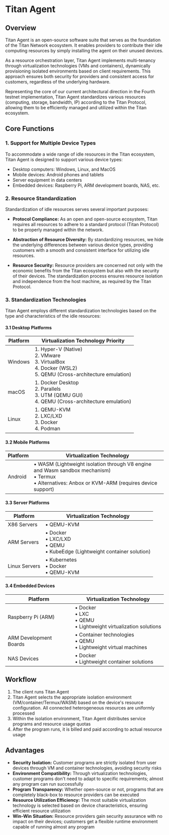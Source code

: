 # Titan Agent

## Overview
Titan Agent is an open-source software suite that serves as the foundation of the Titan Network ecosystem. It enables providers to contribute their idle computing resources by simply installing the agent on their unused devices.

As a resource orchestration layer, Titan Agent implements multi-tenancy through virtualization technologies (VMs and containers), dynamically provisioning isolated environments based on client requirements. This approach ensures both security for providers and consistent access for customers, regardless of the underlying hardware.

Representing the core of our current architectural direction in the Fourth testnet implementation, Titan Agent standardizes various resources (computing, storage, bandwidth, IP) according to the Titan Protocol, allowing them to be efficiently managed and utilized within the Titan ecosystem.

## Core Functions

### 1. Support for Multiple Device Types
To accommodate a wide range of idle resources in the Titan ecosystem, Titan Agent is designed to support various device types:

- Desktop computers: Windows, Linux, and MacOS
- Mobile devices: Android phones and tablets
- Server equipment in data centers
- Embedded devices: Raspberry Pi, ARM development boards, NAS, etc.

### 2. Resource Standardization
Standardization of idle resources serves several important purposes:

- **Protocol Compliance:** As an open and open-source ecosystem, Titan requires all resources to adhere to a standard protocol (Titan Protocol) to be properly managed within the network.

- **Abstraction of Resource Diversity:** By standardizing resources, we hide the underlying differences between various device types, providing customers with a smooth and consistent interface for utilizing idle resources.

- **Resource Security:** Resource providers are concerned not only with the economic benefits from the Titan ecosystem but also with the security of their devices. The standardization process ensures resource isolation and independence from the host machine, as required by the Titan Protocol.

### 3. Standardization Technologies
Titan Agent employs different standardization technologies based on the type and characteristics of the idle resources:

#### 3.1 Desktop Platforms

| Platform | Virtualization Technology Priority |
|----------|-----------------------------------|
| Windows | 1. Hyper-V (Native)<br>2. VMware<br>3. VirtualBox<br>4. Docker (WSL2)<br>5. QEMU (Cross-architecture emulation) |
| macOS | 1. Docker Desktop<br>2. Parallels<br>3. UTM (QEMU GUI)<br>4. QEMU (Cross-architecture emulation) |
| Linux | 1. QEMU-KVM<br>2. LXC/LXD<br>3. Docker<br>4. Podman |

#### 3.2 Mobile Platforms

| Platform | Virtualization Technology |
|----------|--------------------------|
| Android | • WASM (Lightweight isolation through V8 engine and Wasm sandbox mechanism)<br>• Termux<br>• Alternatives: Anbox or KVM-ARM (requires device support) |

#### 3.3 Server Platforms

| Platform | Virtualization Technology |
|----------|--------------------------|
| X86 Servers | • QEMU-KVM |
| ARM Servers | • Docker<br>• LXC/LXD<br>• QEMU<br>• KubeEdge (Lightweight container solution) |
| Linux Servers | • Kubernetes<br>• Docker<br>• QEMU-KVM |

#### 3.4 Embedded Devices

| Platform | Virtualization Technology |
|----------|--------------------------|
| Raspberry Pi (ARM) | • Docker<br>• LXC<br>• QEMU<br>• Lightweight virtualization solutions |
| ARM Development Boards | • Container technologies<br>• QEMU<br>• Lightweight virtual machines |
| NAS Devices | • Docker<br>• Lightweight container solutions |

## Workflow

1. The client runs Titan Agent
2. Titan Agent selects the appropriate isolation environment (VM/container/Termux/WASM) based on the device's resource configuration. All connected heterogeneous resources are uniformly processed
3. Within the isolation environment, Titan Agent distributes service programs and resource usage quotas
4. After the program runs, it is billed and paid according to actual resource usage

## Advantages

- **Security Isolation:** Customer programs are strictly isolated from user devices through VM and container technologies, avoiding security risks
- **Environment Compatibility:** Through virtualization technologies, customer programs don't need to adapt to specific requirements; almost any program can run successfully
- **Program Transparency:** Whether open-source or not, programs that are completely black-box to resource providers can be executed
- **Resource Utilization Efficiency:** The most suitable virtualization technology is selected based on device characteristics, ensuring efficient resource utilization
- **Win-Win Situation:** Resource providers gain security assurance with no impact on their devices; customers get a flexible runtime environment capable of running almost any program
